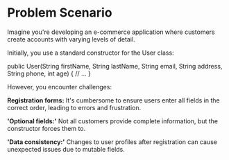 # Problem Scenario

Imagine you're developing an e-commerce application where customers create accounts with varying levels of detail.

Initially, you use a standard constructor for the User class:

public User(String firstName, String lastName, String email,
           String address, String phone, int age) {
     // ...
}

However, you encounter challenges:

**Registration forms:** It's cumbersome to ensure users enter all fields in the correct order, leading to errors and frustration.

**'Optional fields:'** Not all customers provide complete information, but the constructor forces them to.

**'Data consistency:'** Changes to user profiles after registration can cause unexpected issues due to mutable fields.
